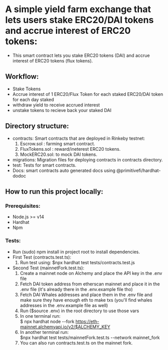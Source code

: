 # A simple yield farm exchange that lets users stake ERC20/DAI tokens and accrue interest of ERC20 tokens:

- This smart contract lets you stake ERC20 tokens (DAI) and accrue interest of ERC20 tokens (flux tokens).
  
## Workflow:
- Stake Tokens
- Accrue interest of 1 ERC20/Flux Token for each staked ERC20/DAI token for each day staked
- withdraw yield to receive accrued interest
- unstake tokens to recieve back your staked DAI



## Directory structure:
- contracts: Smart contracts that are deployed in Rinkeby testnet:
  1) Escrow.sol : farming smart contract.
  2) FluxTokens.sol : reward/ineterest ERC20 tokens.
  3) MockERC20.sol: to mock DAI tokens.
- migrations: Migration files for deploying contracts in contracts directory.
- test: Tests for smart contracts.
- Docs: smart contracts auto generated docs using @primitivefi/hardhat-dodoc

## How to run this project locally:
### Prerequisites:
- Node.js >= v14
- Hardhat 
- Npm

### Tests:
- Run (sudo) npm install in project root to install dependencies.
- First Test (contracts.test.ts):
    1) Run test using: $npx hardhat test tests/contracts.test.js
- Second Test (mainnetFork.test.ts):
  1) Create a mainnet node on Alchemy and place the API key in the .env file
  2) Fetch DAI token address from etherscan mainnet and place it in the .env file (it's already there in the .env.example file tho)
  3) Fetch DAI Whales addresses and place them in the .env file and make sure they have enough eth to make txs (you'll find whales addresses in the .env.example file as well)
  4) Run ($source .env) in the root directory to use those vars
  5) In one terminal run: \
        $ npx hardhat node --fork https://eth-mainnet.alchemyapi.io/v2/$ALCHEMY_KEY
  6) In another terminal run: \
        $npx hardhat test tests/mainnetFork.test.ts --network mainnet_fork
  7) You can also run contracts.test.ts on the mainnet fork.


  




